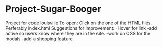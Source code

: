 # Project-Sugar-Booger
Project for code louisville
To  open: 
    Click on the one of the HTML files. Perferably index.html
Suggestions for improvement:
    -Hover for link
    -add active so users know where they are in the site.
    -work on CSS for the modals
    -add a shopping feature.
